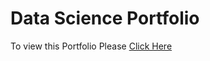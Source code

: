 # Data Science Portfolio
To view this Portfolio Please [Click Here](https://llavkush.github.io/Data-Science-Portfolio/)
